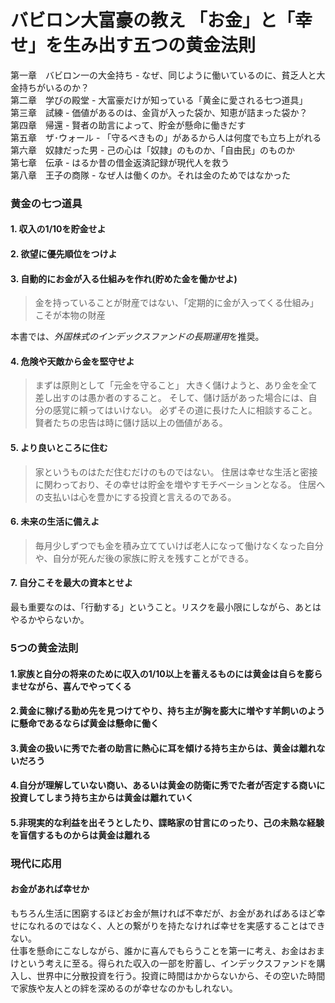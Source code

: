 # バビロン大富豪の教え 「お金」と「幸せ」を生み出す五つの黄金法則

第一章　バビロン一の大金持ち - なぜ、同じように働いているのに、貧乏人と大金持ちがいるのか？<br>
第二章　学びの殿堂 - 大富豪だけが知っている「黄金に愛される七つ道具」<br>
第三章　試練 - 価値があるのは、金貨が入った袋か、知恵が詰まった袋か？<br>
第四章　帰還 - 賢者の助言によって、貯金が懸命に働きだす<br>
第五章　ザ･ウォール - 「守るべきもの」があるから人は何度でも立ち上がれる<br>
第六章　奴隷だった男 - 己の心は「奴隷」のものか、「自由民」のものか<br>
第七章　伝承 - はるか昔の借金返済記録が現代人を救う<br>
第八章　王子の商隊 - なぜ人は働くのか。それは金のためではなかった

### 黄金の七つ道具
#### 1. 収入の1/10を貯金せよ
#### 2. 欲望に優先順位をつけよ
#### 3. 自動的にお金が入る仕組みを作れ(貯めた金を働かせよ)

> 金を持っていることが財産ではない、「定期的に金が入ってくる仕組み」こそが本物の財産

本書では、*外国株式のインデックスファンドの長期運用*を推奨。

#### 4. 危険や天敵から金を堅守せよ

> まずは原則として「元金を守ること」
大きく儲けようと、あり金を全て差し出すのは愚か者のすること。
そして、儲け話があった場合には、自分の感覚に頼ってはいけない。
必ずその道に長けた人に相談すること。
賢者たちの忠告は時に儲け話以上の価値がある。

#### 5. より良いところに住む

> 家というものはただ住むだけのものではない。
住居は幸せな生活と密接に関わっており、その幸せは貯金を増やすモチベーションとなる。
住居への支払いは心を豊かにする投資と言えるのである。


#### 6. 未来の生活に備えよ

> 毎月少しずつでも金を積み立てていけば老人になって働けなくなった自分や、自分が死んだ後の家族に貯えを残すことができる。

#### 7. 自分こそを最大の資本とせよ

最も重要なのは、「行動する」ということ。リスクを最小限にしながら、あとはやるかやらないか。

### 5つの黄金法則

#### 1.家族と自分の将来のために収入の1/10以上を蓄えるものには黄金は自らを膨らませながら、喜んでやってくる

#### 2.黄金に稼げる勤め先を見つけてやり、持ち主が胸を膨大に増やす羊飼いのように懸命であるならば黄金は懸命に働く

#### 3.黄金の扱いに秀でた者の助言に熱心に耳を傾ける持ち主からは、黄金は離れないだろう

#### 4.自分が理解していない商い、あるいは黄金の防衛に秀でた者が否定する商いに投資してしまう持ち主からは黄金は離れていく

#### 5.非現実的な利益を出そうとしたり、諜略家の甘言にのったり、己の未熟な経験を盲信するものからは黄金は離れる

### 現代に応用

#### お金があれば幸せか

もちろん生活に困窮するほどお金が無ければ不幸だが、お金があればあるほど幸せになれるのではなく、人との繋がりを持たなければ幸せを実感することはできない。<br>
仕事を懸命にこなしながら、誰かに喜んでもらうことを第一に考え、お金はおまけという考えに至る。得られた収入の一部を貯蓄し、インデックスファンドを購入し、世界中に分散投資を行う。投資に時間はかからないから、その空いた時間で家族や友人との絆を深めるのが幸せなのかもしれない。
